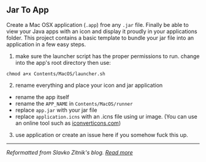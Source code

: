 Jar To App
----------

Create a Mac OSX application (`.app`) froe any `.jar` file. Finally be able to view your Java apps with an icon and display it proudly in your applications folder. This project contains a basic template to bundle your jar file into an application in a few easy steps.

1. make sure the launcher script has the proper permissions to run. change into the app's root directory then use:

  `chmod a+x Contents/MacOS/launcher.sh`

2. rename everything and place your icon and jar application
  
  - rename the app itself
  - rename the `APP_NAME` in `Contents/MacOS/runner`
  - replace `app.jar` with your jar file
  - replace `application.icns` with an .icns file using ur image. (You can use an online tool such as [iconverticons.com](https://iconverticons.com/online/))

3. use application or create an issue here if you somehow fuck this up.
    
---------------------------

*Reformatted from Slavko Zitnik's blog. [Read more](http://www.zitnik.si/wordpress/2016/02/21/creating-a-mac-os-app-from-a-runnable-jar-file/)*
